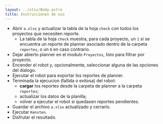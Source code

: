 ```yaml
---
layout: ../stix/Body.astro
title: Instrucciones de uso
---
```

- Abrir `a.xlsx` y actualizar la tabla de la hoja `check` con todos
los proyectos que necesiten reporte.
     - La tabla de la hoja `check` muestra, para cada proyecto, un
     `1` si se encuentra un reporte de planner asociado dentro de la
     carpeta `reportes`, o un `0` en caso contrario.
- Dejar abierto planner en el modulo `Proyectos`, listo para filtrar
por proyecto.
- Encender el robot y, opcionalmente, seleccionar alguna de las
opciones del dialogo.
- Ejecutar el robot para exportar los reportes de planner.
- Terminada la ejecucion (fallida o exitosa) del robot:
     - **cargar** los reportes desde la carpeta de planner a la
     carpeta `reportes`;
     - actualizar los datos de la planilla;
     - volver a ejecutar el robot si quedasen reportes pendientes.
- Guardar el archivo `a.xlsx` actualizado y cerrarlo.
- Ejecutar `Kensten`.
- Disfrutar el resultado.
